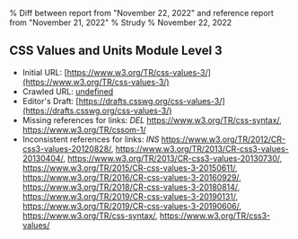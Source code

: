 % Diff between report from "November 22, 2022" and reference report from "November 21, 2022"
% Strudy
% November 22, 2022

## CSS Values and Units Module Level 3

- Initial URL: [https://www.w3.org/TR/css-values-3/](https://www.w3.org/TR/css-values-3/)
- Crawled URL: [undefined](undefined)
- Editor's Draft: [https://drafts.csswg.org/css-values-3/](https://drafts.csswg.org/css-values-3/)
- Missing references for links: *DEL* https://www.w3.org/TR/css-syntax/, https://www.w3.org/TR/cssom-1/
- Inconsistent references for links: *INS* https://www.w3.org/TR/2012/CR-css3-values-20120828/, https://www.w3.org/TR/2013/CR-css3-values-20130404/, https://www.w3.org/TR/2013/CR-css3-values-20130730/, https://www.w3.org/TR/2015/CR-css-values-3-20150611/, https://www.w3.org/TR/2016/CR-css-values-3-20160929/, https://www.w3.org/TR/2018/CR-css-values-3-20180814/, https://www.w3.org/TR/2019/CR-css-values-3-20190131/, https://www.w3.org/TR/2019/CR-css-values-3-20190606/, https://www.w3.org/TR/css-syntax/, https://www.w3.org/TR/css3-values/



